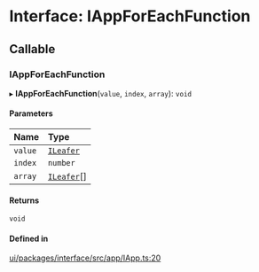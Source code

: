 # Interface: IAppForEachFunction

## Callable

### IAppForEachFunction

▸ **IAppForEachFunction**(`value`, `index`, `array`): `void`

#### Parameters

| Name | Type |
| :------ | :------ |
| `value` | [`ILeafer`](ILeafer.md) |
| `index` | `number` |
| `array` | [`ILeafer`](ILeafer.md)[] |

#### Returns

`void`

#### Defined in

[ui/packages/interface/src/app/IApp.ts:20](https://github.com/leaferjs/leafer-ui/blob/311af1d/packages/interface/src/app/IApp.ts#L20)

